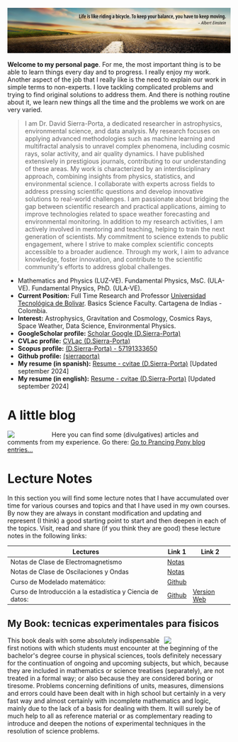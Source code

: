 ![einstein](Figures/amazing-dreamy-3d-road-sunset-website-header-image.png)

__Welcome to my personal page__. For me, the most important thing is to be able to learn things every day and to progress. I really enjoy my work. Another aspect of the job that I really like is the need to explain our work in simple terms to non-experts. I love tackling complicated problems and trying to find original solutions to address them. And there is nothing routine about it, we learn new things all the time and the problems we work on are very varied.

> I am Dr. David Sierra-Porta, a dedicated researcher in astrophysics, environmental science, and data analysis. My research focuses on applying advanced methodologies such as machine learning and multifractal analysis to unravel complex phenomena, including cosmic rays, solar activity, and air quality dynamics. I have published extensively in prestigious journals, contributing to our understanding of these areas. My work is characterized by an interdisciplinary approach, combining insights from physics, statistics, and environmental science. I collaborate with experts across fields to address pressing scientific questions and develop innovative solutions to real-world challenges. I am passionate about bridging the gap between scientific research and practical applications, aiming to improve technologies related to space weather forecasting and environmental monitoring. In addition to my research activities, I am actively involved in mentoring and teaching, helping to train the next generation of scientists. My commitment to science extends to public engagement, where I strive to make complex scientific concepts accessible to a broader audience. Through my work, I aim to advance knowledge, foster innovation, and contribute to the scientific community's efforts to address global challenges.

- Mathematics and Physics (LUZ-VE). Fundamental Physics, MsC. (ULA-VE). Fundamental Physics, PhD. (ULA-VE).
- __Current Position:__ Full Time Research and Professor [Universidad Tecnológica de Bolivar](https://www.utb.edu.co/). Basics Science Faculty. Cartagena de Indias - Colombia.
- __Interest:__ Astrophysics, Gravitation and Cosmology, Cosmics Rays, Space Weather, Data Science, Environmental Physics.
- __GoogleScholar profile:__ [Scholar Google (D.Sierra-Porta)](https://scholar.google.com.co/citations?hl=en&user=-OInFfYAAAAJ&view_op=list_works&sortby=pubdate)
- __CVLac profile:__ [CVLac (D.Sierra-Porta)](https://scienti.minciencias.gov.co/cvlac/visualizador/generarCurriculoCv.do?cod_rh=0000125474)
- __Scopus profile:__ [(D.Sierra-Porta) - 57191333650](https://www.scopus.com/authid/detail.uri?authorId=57191333650)
- __Github profile:__ [(sierraporta)](https://github.com/sierraporta)
- __My resume (in spanish):__ [Resume - cvitae (D.Sierra-Porta)](Files/cvdavid_resumen_es.pdf) [Updated september 2024]
- __My resume (in english):__ [Resume - cvitae (D.Sierra-Porta)](Files/cvdavid_resumen_en.pdf) [Updated september 2024]

# A little blog
<img src="pub-prancing-pony-2-373x500.jpg" align="left" width="100px"/>

Here you can find some (divulgatives) articles and comments from my experience. Go there: [Go to Prancing Pony blog entries...](https://sierraporta.github.io/prancing-pony.github.io/)

# Lecture Notes
In this section you will find some lecture notes that I have accumulated over time for various courses and topics and that I have used in my own courses. By now they are always in constant modification and updating and represent (I think) a good starting point to start and then deepen in each of the topics. Visit, read and share (if you think they are good) these lecture notes in the following links:

| Lectures | Link 1 | Link 2 |
| --- | --- | --- |
| Notas de Clase de Electromagnetismo | [Notas](./notas_de_clase_Electromagnetismo.md) |  |
| Notas de Clase de Oscilaciones y Ondas | [Notas](./notas_de_clase_Ondas.md) |  |
| Curso de Modelado matemático: | [Github](https://github.com/sierraporta/ModeladoMatematico) |  |
| Curso de Introducción a la estadística y Ciencia de datos: | [Github](https://github.com/sierraporta/Data_Science_Introduction) | [Version Web](https://sierraporta.github.io/Data_Science_Introduction/) |

## My Book: tecnicas experimentales para fisicos

<img src="https://images-na.ssl-images-amazon.com/images/I/41vip41T9cS._SX331_BO1,204,203,200_.jpg" align="right" width="150px"/>

This book deals with some absolutely indispensable first notions with which students must encounter at the beginning of the bachelor's degree course in physical sciences, tools definitely necessary for the continuation of ongoing and upcoming subjects, but which, because they are included in mathematics or science treatises (separately), are not treated in a formal way; or also because they are considered boring or tiresome. Problems concerning definitions of units, measures, dimensions and errors could have been dealt with in high school but certainly in a very fast way and almost certainly with incomplete mathematics and logic, mainly due to the lack of a basis for dealing with them. It will surely be of much help to all as reference material or as complementary reading to introduce and deepen the notions of experimental techniques in the resolution of science problems.
